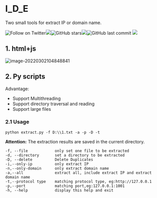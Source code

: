 # I_D_E

Two small tools for extract IP or domain name.

![Follow on Twitter](https://img.shields.io/twitter/follow/Rainmaker_007?label=Follow%20&style=social)![](https://img.shields.io/github/forks/SevenC-base/IP_domain_name_extraction_tool)![GitHub stars](https://img.shields.io/github/stars/SevenC-base/IP_domain_name_extraction_tool)![](https://img.shields.io/github/followers/SevenC-base)![GitHub last commit](https://img.shields.io/github/last-commit/SevenC-base/IP_domain_name_extraction_tool) ![](https://img.shields.io/github/v/release/SevenC-base/IP_domain_name_extraction_tool?display_name=tag)


## 1. html+js

![image-20220302104848841](https://gitee.com/JIFENGJIANHAO1/images/raw/master/image-20220302104848841.png)

## 2. Py scripts

Advantage:

- Support Multithreading
- Support directory traversal and reading
- Support large files



### 2.1 Usage

```shell
python extract.py -f D:\\1.txt -a -p -D -t
```

**Attention:** The extraction results are saved in the current directory.

```shell
-f, --file            only set one file to be extracted
-d, --directory       set a directory to be extracted
-D, --delete          Delete Duplicates 
-i,--only-ip          only extract IP
-n,--only-domain      only extract domain name
-a,--all              extract all, include extract IP and extract domain name
-t,--protocol type    matching protocol type, eg:http://127.0.0.1 
-p,--port             matching port,eg:127.0.0.1:1001
-h, --help            display this help and exit
```
